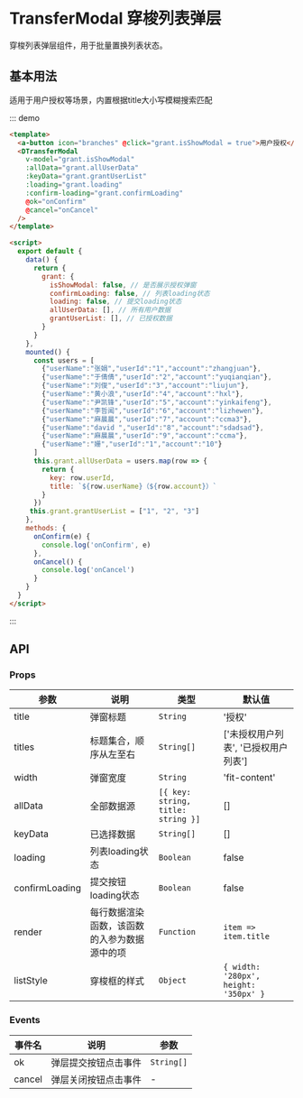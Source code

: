 # TransferModal 穿梭列表弹层

穿梭列表弹层组件，用于批量置换列表状态。

## 基本用法

适用于用户授权等场景，内置根据title大小写模糊搜索匹配

::: demo

```html
<template>
  <a-button icon="branches" @click="grant.isShowModal = true">用户授权</a-button>
  <DTransferModal 
    v-model="grant.isShowModal" 
    :allData="grant.allUserData"
    :keyData="grant.grantUserList"
    :loading="grant.loading"
    :confirm-loading="grant.confirmLoading" 
    @ok="onConfirm"
    @cancel="onCancel"
  />
</template>

<script>
  export default {
    data() {
      return {
        grant: {
          isShowModal: false, // 是否展示授权弹窗
          confirmLoading: false, // 列表loading状态
          loading: false, // 提交loading状态
          allUserData: [], // 所有用户数据
          grantUserList: [], // 已授权数据
        }
      }
    },
    mounted() {
      const users = [
        {"userName":"张娟","userId":"1","account":"zhangjuan"},
        {"userName":"于倩倩","userId":"2","account":"yuqianqian"},
        {"userName":"刘俊","userId":"3","account":"liujun"},
        {"userName":"黄小浪","userId":"4","account":"hxl"},
        {"userName":"尹凯锋","userId":"5","account":"yinkaifeng"},
        {"userName":"李哲闻","userId":"6","account":"lizhewen"},
        {"userName":"麻晨晨","userId":"7","account":"ccma3"},
        {"userName":"david ","userId":"8","account":"sdadsad"},
        {"userName":"麻晨晨","userId":"9","account":"ccma"},
        {"userName":"姗","userId":"1","account":"10"}
      ]
      this.grant.allUserData = users.map(row => {
        return {
          key: row.userId,
          title: `${row.userName}（${row.account}）`
        }
      })
     this.grant.grantUserList = ["1", "2", "3"]
    },
    methods: {
      onConfirm(e) {
        console.log('onConfirm', e)
      },
      onCancel() {
        console.log('onCancel')
      }
    }
  }
</script>

```
:::



## API

### Props

|参数|说明|类型|默认值|
|---|---|---|---|
|title|弹窗标题|`String`|'授权'|
|titles|标题集合，顺序从左至右|`String[]`|['未授权用户列表', '已授权用户列表']|
|width|弹窗宽度|`String`|'fit-content'|
|allData|全部数据源|`[{ key: string, title: string }]`|[]|
|keyData|已选择数据|`String[]`|[]|
|loading|列表loading状态|`Boolean`|false|
|confirmLoading|提交按钮loading状态|`Boolean`|false|
|render|每行数据渲染函数，该函数的入参为数据源中的项|`Function`|`item => item.title`|
|listStyle|穿梭框的样式|`Object`|`{ width: '280px', height: '350px' }`|


### Events

|事件名|说明|参数|
|---|---|---|
|ok|弹层提交按钮点击事件|`String[]`|
|cancel|弹层关闭按钮点击事件|-|

